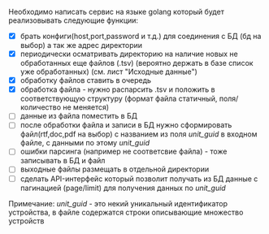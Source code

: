 Необходимо написать сервис на языке golang который будет реализовывать следующие функции:
* [x] брать конфиги(host,port,password и т.д.) для соединения с БД (бд на выбор) а так же адрес директории
* [x] периодически осматривать директорию на наличие новых не обработанных еще файлов (.tsv) (вероятно держать в базе список уже обработанных) (см. лист "Исходные данные")
* [x] обработку файлов ставить в очередь
* [x] обработка файла - нужно распарсить .tsv и положить в соответствующую структуру (формат файла статичный, поля/количество не меняется)
* [ ] данные из файла поместить в БД
* [ ] после обработки файла и записи в БД нужно сформировать файл(rtf,doc,pdf на выбор) с названием из поля *unit_guid* в входном файле, с данными по этому *unit_guid*
* [ ] ошибки парсинга (например не соответсвие файла) - тоже записывать в БД и файл
* [ ] выходные файлы размещать в отдельной директории
* [ ] сделать API-интерфейс который позволит получать из БД данные с пагинацией (page/limit) для получения данных по *unit_guid*

Примечание: *unit_guid* - это некий уникальный идентификатор устройства, в файле содержатся строки описывающие множество устройств